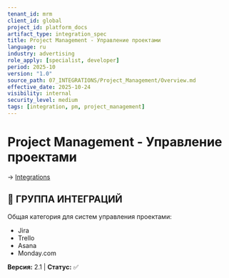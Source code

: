 ```yaml
---
tenant_id: mrm
client_id: global
project_id: platform_docs
artifact_type: integration_spec
title: Project Management - Управление проектами
language: ru
industry: advertising
role_apply: [specialist, developer]
period: 2025-10
version: "1.0"
source_path: 07_INTEGRATIONS/Project_Management/Overview.md
effective_date: 2025-10-24
visibility: internal
security_level: medium
tags: [integration, pm, project_management]
---
```


# Project Management - Управление проектами

→ [Integrations](../_README.md)

## 🎯 ГРУППА ИНТЕГРАЦИЙ
Общая категория для систем управления проектами:
- Jira
- Trello
- Asana
- Monday.com

**Версия:** 2.1 | **Статус:** ✅


